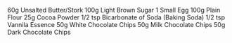 60g Unsalted Butter/Stork
100g Light Brown Sugar
1 Small Egg
100g Plain Flour
25g Cocoa Powder
1/2 tsp Bicarbonate of Soda (Baking Soda)
1/2 tsp Vannila Essence
50g White Chocolate Chips
50g Milk Chocolate Chips
50g Dark Chocolate Chips